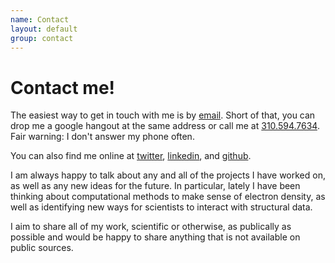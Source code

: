 ```yaml
---
name: Contact
layout: default
group: contact
---
```


# Contact me!

The easiest way to get in touch with me is by [email](mailto:benjamin.barad+website@gmail.com). Short of that, you can drop me a google hangout at the same address or call me at [310.594.7634](tel:+13105947634). Fair warning: I don't answer my phone often. 

You can also find me online at [twitter](http://twitter.com/benjaminbarad), [linkedin](http://linkedin.com/in/bbarad), and [github](http://github.com/bbarad).

I am always happy to talk about any and all of the projects I have worked on, as well as any new ideas for the future. In particular, lately I have been thinking about computational methods to make sense of electron density, as well as identifying new ways for scientists to interact with structural data. 

I aim to share all of my work, scientific or otherwise, as publically as possible and would be happy to share anything that is not available on public sources.